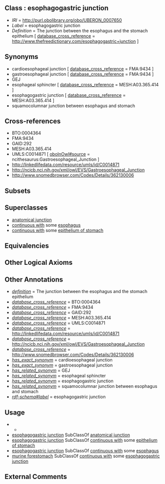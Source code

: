 
## Class : esophagogastric junction

 * *IRI* = http://purl.obolibrary.org/obo/UBERON_0007650
 * *Label* = esophagogastric junction
 * *Definition* = The junction between the esophagus and the stomach epithelium [ [database_cross_reference](../../ef/oboInOwl#hasDbXref.md) = http://www.thefreedictionary.com/esophagogastric+junction ]

## Synonyms

 * cardioesophageal junction [ [database_cross_reference](../../ef/oboInOwl#hasDbXref.md) = FMA:9434 ]
 * gastroesophageal junction [ [database_cross_reference](../../ef/oboInOwl#hasDbXref.md) = FMA:9434 ]
 * GEJ
 * esophageal sphincter [ [database_cross_reference](../../ef/oboInOwl#hasDbXref.md) = MESH:A03.365.414 ]
 * esophagogastric junction [ [database_cross_reference](../../ef/oboInOwl#hasDbXref.md) = MESH:A03.365.414 ]
 * squamocolumnar junction between esophagus and stomach

## Cross-references

 * BTO:0004364
 * FMA:9434
 * GAID:292
 * MESH:A03.365.414
 * UMLS:C0014871 [ [oboInOwl#source](../../ce/oboInOwl#source.md) = ncithesaurus:Gastroesophageal_Junction ]
 * http://linkedlifedata.com/resource/umls/id/C0014871
 * http://ncicb.nci.nih.gov/xml/owl/EVS/Gastroesophageal_Junction
 * http://www.snomedbrowser.com/Codes/Details/362130006

## Subsets


## Superclasses

 * [anatomical junction](../../UBERON/51/UBERON_0007651.md)
 * [continuous with](../../RO/50/RO_0002150.md) some [esophagus](../../UBERON/43/UBERON_0001043.md)
 * [continuous with](../../RO/50/RO_0002150.md) some [epithelium of stomach](../../UBERON/76/UBERON_0001276.md)

## Equivalencies


## Other Logical Axioms


## Other Annotations

 * *[definition](../../IAO/15/IAO_0000115.md)* = The junction between the esophagus and the stomach epithelium
 * *[database_cross_reference](../../ef/oboInOwl#hasDbXref.md)* = BTO:0004364
 * *[database_cross_reference](../../ef/oboInOwl#hasDbXref.md)* = FMA:9434
 * *[database_cross_reference](../../ef/oboInOwl#hasDbXref.md)* = GAID:292
 * *[database_cross_reference](../../ef/oboInOwl#hasDbXref.md)* = MESH:A03.365.414
 * *[database_cross_reference](../../ef/oboInOwl#hasDbXref.md)* = UMLS:C0014871
 * *[database_cross_reference](../../ef/oboInOwl#hasDbXref.md)* = http://linkedlifedata.com/resource/umls/id/C0014871
 * *[database_cross_reference](../../ef/oboInOwl#hasDbXref.md)* = http://ncicb.nci.nih.gov/xml/owl/EVS/Gastroesophageal_Junction
 * *[database_cross_reference](../../ef/oboInOwl#hasDbXref.md)* = http://www.snomedbrowser.com/Codes/Details/362130006
 * *[has_exact_synonym](../../ym/oboInOwl#hasExactSynonym.md)* = cardioesophageal junction
 * *[has_exact_synonym](../../ym/oboInOwl#hasExactSynonym.md)* = gastroesophageal junction
 * *[has_related_synonym](../../ym/oboInOwl#hasRelatedSynonym.md)* = GEJ
 * *[has_related_synonym](../../ym/oboInOwl#hasRelatedSynonym.md)* = esophageal sphincter
 * *[has_related_synonym](../../ym/oboInOwl#hasRelatedSynonym.md)* = esophagogastric junction
 * *[has_related_synonym](../../ym/oboInOwl#hasRelatedSynonym.md)* = squamocolumnar junction between esophagus and stomach
 * *[rdf-schema#label](../../el/rdf-schema#label.md)* = esophagogastric junction

## Usage

 * -
 * [esophagogastric junction](../../UBERON/50/UBERON_0007650.md) SubClassOf [anatomical junction](../../UBERON/51/UBERON_0007651.md)
 * [esophagogastric junction](../../UBERON/50/UBERON_0007650.md) SubClassOf [continuous with](../../RO/50/RO_0002150.md) some [epithelium of stomach](../../UBERON/76/UBERON_0001276.md)
 * [esophagogastric junction](../../UBERON/50/UBERON_0007650.md) SubClassOf [continuous with](../../RO/50/RO_0002150.md) some [esophagus](../../UBERON/43/UBERON_0001043.md)
 * [murine forestomach](../../UBERON/27/UBERON_0008827.md) SubClassOf [continuous with](../../RO/50/RO_0002150.md) some [esophagogastric junction](../../UBERON/50/UBERON_0007650.md)

## External Comments

